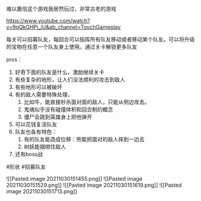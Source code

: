 难以置信这个游戏我居然玩过，非常古老的游戏

https://www.youtube.com/watch?v=9qQkGHPi_iU&ab_channel=TouchGameplay

每关可以招募队友，每回合可以指挥所有队友移动或者移动某个队友。可以将升级的宝物在任意一个队友身上使用。通过关卡解锁更多队友

pros：
1. 好奇下面的队友是什么，激励继续关卡
2. 有些复杂的地形，让人们没法顺利的攻击到敌人
3. 有些地形可以被破坏
4. 有的敌人需要特殊处理，
	1. 比如牛，能直接秒杀面对面的敌人，只能从侧边攻击。
	2. 鬼魂似乎没有碰撞体积和回合制的概念
	3. 僵尸会跳到英雄身上把他弹开
5. 可以花钱复活队友
6. 队友也各有特色：
	1. 有的队友能造成位移：熊能把面对的敌人摔到一边去
	2. 树妖能捆绑住敌人
7. 还有boss战


#形状 #招募队友 



![[Pasted image 20211030151455.png]]
![[Pasted image 20211030151529.png]]
![[Pasted image 20211030151619.png]]
![[Pasted image 20211030151713.png]]